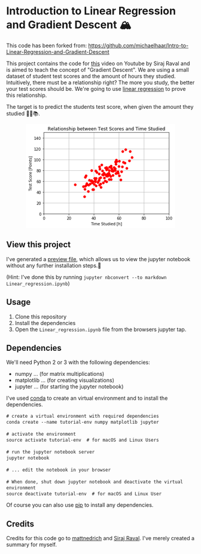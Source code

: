 # Introduction to Linear Regression and Gradient Descent 🏔
This code has been forked from: https://github.com/michaelhaar/Intro-to-Linear-Regression-and-Gradient-Descent

This project contains the code for [this](https://youtu.be/uwwWVAgJBcM) video on Youtube by Siraj Raval and is aimed to teach the concept of "Gradient Descent". We are using a small dataset of student test scores and the amount of hours they studied. Intuitively, there must be a relationship right? The more you study, the better your test scores should be. We're going to use [linear regression](https://onlinecourses.science.psu.edu/stat501/node/250) to prove this relationship.

The target is to predict the students test score, when given the amount they studied 📖🤓📚.

<p align="center">
  <img src="Linear_regression_files/Linear_regression_3_0.png">
</p>

## View this project

I've generated a [preview file](PREVIEW.md), which allows us to view the jupyter notebook without any further installation steps.🙌

(Hint: I've done this by running `jupyter nbconvert --to markdown Linear_regression.ipynb`)

## Usage

1. Clone this repository
2. Install the dependencies
3. Open the `Linear_regression.ipynb` file from the browsers jupyter tap.

## Dependencies

We'll need Python 2 or 3 with the following dependencies:

* numpy ... (for matrix multiplications)
* matplotlib ... (for creating visualizations)
* jupyter ... (for starting the jupyter notebook)

I've used [conda](https://conda.io/docs/index.html) to create an virtual environment and to install the dependencies.
```
# create a virtual environment with required dependencies
conda create --name tutorial-env numpy matplotlib jupyter

# activate the environment
source activate tutorial-env  # for macOS and Linux Users

# run the jupyter notebook server
jupyter notebook

# ... edit the notebook in your browser

# When done, shut down jupyter notebook and deactivate the virtual environment
source deactivate tutorial-env  # for macOS and Linux User

```

Of course you can also use [pip](https://pip.pypa.io/en/stable/) to install any dependencies.

## Credits

Credits for this code go to [mattnedrich](https://github.com/mattnedrich) and [Siraj Raval](https://www.youtube.com/channel/UCWN3xxRkmTPmbKwht9FuE5A). I've merely created a summary for myself.
